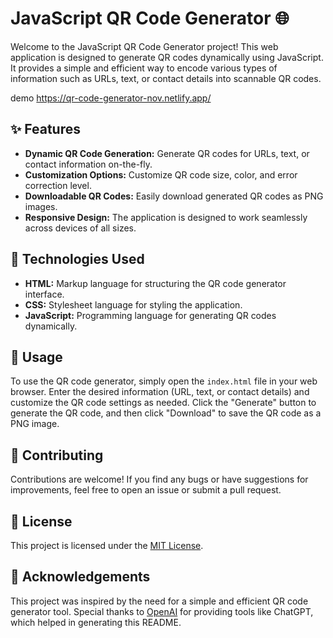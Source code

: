 
# JavaScript QR Code Generator 🌐

Welcome to the JavaScript QR Code Generator project! This web application is designed to generate QR codes dynamically using JavaScript. It provides a simple and efficient way to encode various types of information such as URLs, text, or contact details into scannable QR codes.

demo https://qr-code-generator-nov.netlify.app/

## ✨ Features

- **Dynamic QR Code Generation:** Generate QR codes for URLs, text, or contact information on-the-fly.
- **Customization Options:** Customize QR code size, color, and error correction level.
- **Downloadable QR Codes:** Easily download generated QR codes as PNG images.
- **Responsive Design:** The application is designed to work seamlessly across devices of all sizes.

## 🚀 Technologies Used

- **HTML:** Markup language for structuring the QR code generator interface.
- **CSS:** Stylesheet language for styling the application.
- **JavaScript:** Programming language for generating QR codes dynamically.

## 🎉 Usage

To use the QR code generator, simply open the `index.html` file in your web browser. Enter the desired information (URL, text, or contact details) and customize the QR code settings as needed. Click the "Generate" button to generate the QR code, and then click "Download" to save the QR code as a PNG image.

## 🤝 Contributing

Contributions are welcome! If you find any bugs or have suggestions for improvements, feel free to open an issue or submit a pull request.

## 📝 License

This project is licensed under the [MIT License](LICENSE).

## 🙏 Acknowledgements

This project was inspired by the need for a simple and efficient QR code generator tool. Special thanks to [OpenAI](https://openai.com/) for providing tools like ChatGPT, which helped in generating this README.


